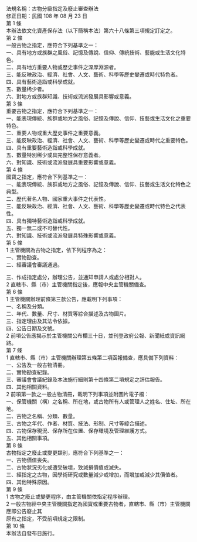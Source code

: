 法規名稱：古物分級指定及廢止審查辦法  
修正日期：民國 108 年 08 月 23 日  
第 1 條  
本辦法依文化資產保存法（以下簡稱本法）第六十八條第三項規定訂定之。  
第 2 條  
一般古物之指定，應符合下列基準之一：  
一、具有地方或族群之風俗、記憶及傳說、信仰、傳統技術、藝能或生活文化特色。  
二、具有地方重要人物或歷史事件之深厚淵源者。  
三、能反映政治、經濟、社會、人文、藝術、科學等歷史變遷或時代特色者。  
四、具有藝術造詣或科學成就。  
五、數量稀少者。  
六、對地方或族群知識、技術或流派發展具影響或意義。  
第 3 條  
重要古物之指定，應符合下列基準之一：  
一、能表現傳統、族群或地方之風俗、記憶及傳說、信仰、技藝或生活文化之重要特色。  
二、重要人物或重大歷史事件之重要意義。  
三、能反映政治、經濟、社會、人文、藝術、科學等歷史變遷或時代之重要特色。  
四、具有重要藝術造詣或科學成就。  
五、數量特別稀少或具完整性保存意義者。  
六、對知識、技術或流派發展具重要影響或意義。  
第 4 條  
國寶之指定，應符合下列基準之一：  
一、能表現傳統、族群或地方之風俗、記憶及傳說、信仰、技藝或生活文化特色之典型。  
二、歷代著名人物、國家重大事件之代表性。  
三、能反映政治、經濟、社會、人文、藝術、科學等歷史變遷或時代特色之代表性。  
四、具有獨特藝術造詣或科學成就。  
五、獨一無二或不可替代性。  
六、對知識、技術或流派發展具特殊影響或意義。  
第 5 條  
1 主管機關為古物之指定，依下列程序為之：  
一、實物勘查。  
二、經審議會審議通過。  


三、作成指定處分，辦理公告，並通知申請人或處分相對人。  
2 直轄市、縣（市）主管機關指定後，應報中央主管機關備查。  
第 6 條  
1 主管機關辦理前條第三款公告，應載明下列事項：  
一、名稱及分類。  
二、年代、數量、尺寸、材質等綜合描述及古物圖片。  
三、指定理由及其法令依據。  
四、公告日期及文號。  
2 前項公告應揭示於主管機關公布欄三十日，並刊登政府公報、新聞紙或資訊網路。  
第 7 條  
1 直轄市、縣（市）主管機關辦理第五條第二項函報備查，應具備下列資料：  
一、公告及一般古物清冊。  
二、實物勘查紀錄。  
三、審議會會議紀錄及本法施行細則第十四條第二項規定之評估報告。  
四、其他相關資料。  
2 前項第一款之一般古物清冊，載明下列事項並附圖片電子檔：  
一、保管機關（構）之名稱、所在地，或古物所有人或管理人之姓名、住址、所在地。  
二、古物之名稱、分類、數量。  
三、古物之年代、作者、材質、技法、形制、尺寸等綜合描述。  
四、古物保存現況、保存所在位置、保存環境及管理維護方式。  
五、其他相關事項。  
第 8 條  
古物指定之廢止或變更類別，應符合下列基準之一：  
一、古物價值喪失。  
二、古物狀況劣化或遭受破壞，致減損價值或滅失。  
三、經指定之古物，因學術研究或數量減少或增加，而增加或減少其價值者。  
四、其他特殊原因。  
第 9 條  
1 古物之廢止或變更程序，由主管機關依指定程序辦理。  
2 一般古物經中央主管機關指定為國寶或重要古物者，直轄市、縣（市）主管機關應即公告廢止其  
原有之指定，不受前項規定之限制。  
第 10 條  
本辦法自發布日施行。  



